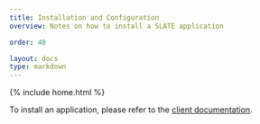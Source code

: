```yaml
---
title: Installation and Configuration
overview: Notes on how to install a SLATE application

order: 40

layout: docs
type: markdown
---
```

{% include home.html %}

To install an application, please refer to the [client documentation](http://slateci.io/docs/quickstart/slate-client.html).
